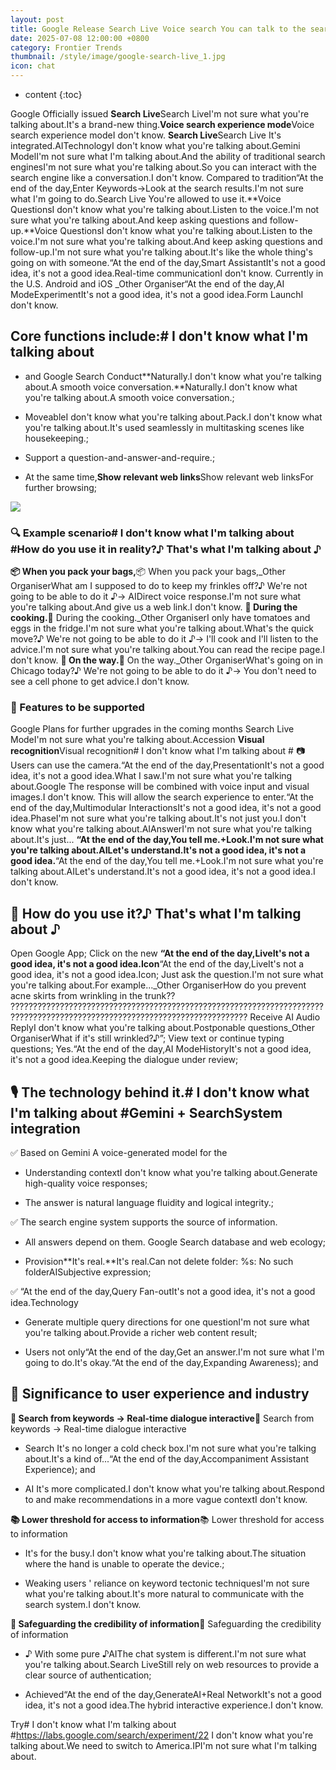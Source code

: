 ```yaml
---
layout: post
title: Google Release Search Live Voice search You can talk to the search engine directly through your voice. Conduct a continuous search.
date: 2025-07-08 12:00:00 +0800
category: Frontier Trends
thumbnail: /style/image/google-search-live_1.jpg
icon: chat
---
```

* content
{:toc}

Google Officially issued **Search Live**Search LiveI'm not sure what you're talking about.It's a brand-new thing.**Voice search experience mode**Voice search experience modeI don't know.
**Search Live**Search Live It's integrated.AITechnologyI don't know what you're talking about.Gemini ModelI'm not sure what I'm talking about.And the ability of traditional search enginesI'm not sure what you're talking about.So you can interact with the search engine like a conversation.I don't know.
Compared to tradition“At the end of the day,Enter Keywords→Look at the search results.I'm not sure what I'm going to do.Search Live You're allowed to use it.**Voice QuestionsI don't know what you're talking about.Listen to the voice.I'm not sure what you're talking about.And keep asking questions and follow-up.**Voice QuestionsI don't know what you're talking about.Listen to the voice.I'm not sure what you're talking about.And keep asking questions and follow-up.I'm not sure what you're talking about.It's like the whole thing's going on with someone.“At the end of the day,Smart AssistantIt's not a good idea, it's not a good idea.Real-time communicationI don't know.
Currently in the U.S. Android and iOS _Other Organiser“At the end of the day,AI ModeExperimentIt's not a good idea, it's not a good idea.Form LaunchI don't know.

## Core functions include:# I don't know what I'm talking about #

- and Google Search Conduct**Naturally.I don't know what you're talking about.A smooth voice conversation.**Naturally.I don't know what you're talking about.A smooth voice conversation.;

- MoveableI don't know what you're talking about.Pack.I don't know what you're talking about.It's used seamlessly in multitasking scenes like housekeeping.;

- Support a question-and-answer-and-require.;

- At the same time,**Show relevant web links**Show relevant web linksFor further browsing;

![](https://assets-v2.circle.so/77qt7jogrlw97j8aqfwy71gndqei)
### 🔍 Example scenario# I don't know what I'm talking about #How do you use it in reality?♪ That's what I'm talking about ♪
**📦 When you pack your bags,**📦 When you pack your bags,_Other OrganiserWhat am I supposed to do to keep my frinkles off?♪ We're not going to be able to do it ♪→ AIDirect voice response.I'm not sure what you're talking about.And give us a web link.I don't know.
**🍳 During the cooking.**🍳 During the cooking._Other OrganiserI only have tomatoes and eggs in the fridge.I'm not sure what you're talking about.What's the quick move?♪ We're not going to be able to do it ♪→ I'll cook and I'll listen to the advice.I'm not sure what you're talking about.You can read the recipe page.I don't know.
**🚗 On the way.**🚗 On the way._Other OrganiserWhat's going on in Chicago today?♪ We're not going to be able to do it ♪→ You don't need to see a cell phone to get advice.I don't know.

### 🔮 Features to be supported
Google Plans for further upgrades in the coming months Search Live ModeI'm not sure what you're talking about.Accession **Visual recognition**Visual recognition# I don't know what I'm talking about #
📷 Users can use the camera.“At the end of the day,PresentationIt's not a good idea, it's not a good idea.What I saw.I'm not sure what you're talking about.Google The response will be combined with voice input and visual images.I don't know.
This will allow the search experience to enter.“At the end of the day,Multimodular InteractionsIt's not a good idea, it's not a good idea.PhaseI'm not sure what you're talking about.It's not just you.I don't know what you're talking about.AIAnswerI'm not sure what you're talking about.It's just... **“At the end of the day,You tell me.+Look.I'm not sure what you're talking about.AILet's understand.It's not a good idea, it's not a good idea.**“At the end of the day,You tell me.+Look.I'm not sure what you're talking about.AILet's understand.It's not a good idea, it's not a good idea.I don't know.

## 📱 How do you use it?♪ That's what I'm talking about ♪
Open Google App;
Click on the new **“At the end of the day,LiveIt's not a good idea, it's not a good idea.Icon**“At the end of the day,LiveIt's not a good idea, it's not a good idea.Icon;
Just ask the question.I'm not sure what you're talking about.For example..._Other OrganiserHow do you prevent acne skirts from wrinkling in the trunk?? ???????????????????????????????????????????????????????????????????????????????????????????????????????????????????????????
Receive AI Audio ReplyI don't know what you're talking about.Postponable questions_Other OrganiserWhat if it's still wrinkled?♪”;
View text or continue typing questions;
Yes.“At the end of the day,AI ModeHistoryIt's not a good idea, it's not a good idea.Keeping the dialogue under review;

## 🎙️ The technology behind it.# I don't know what I'm talking about #Gemini + SearchSystem integration
✅ Based on Gemini A voice-generated model for the

- Understanding contextI don't know what you're talking about.Generate high-quality voice responses;

- The answer is natural language fluidity and logical integrity.;

✅ The search engine system supports the source of information.

- All answers depend on them. Google Search database and web ecology;

- Provision**It's real.**It's real.Can not delete folder: %s: No such folderAISubjective expression;

✅ “At the end of the day,Query Fan-outIt's not a good idea, it's not a good idea.Technology

- Generate multiple query directions for one questionI'm not sure what you're talking about.Provide a richer web content result;

- Users not only“At the end of the day,Get an answer.I'm not sure what I'm going to do.It's okay.“At the end of the day,Expanding Awareness); and

## 🧭 Significance to user experience and industry
**🚀 Search from keywords → Real-time dialogue interactive**🚀 Search from keywords → Real-time dialogue interactive

- Search It's no longer a cold check box.I'm not sure what you're talking about.It's a kind of...“At the end of the day,Accompaniment Assistant Experience); and

- AI It's more complicated.I don't know what you're talking about.Respond to and make recommendations in a more vague contextI don't know.

**📚 Lower threshold for access to information**📚 Lower threshold for access to information

- It's for the busy.I don't know what you're talking about.The situation where the hand is unable to operate the device.;

- Weaking users ' reliance on keyword tectonic techniquesI'm not sure what you're talking about.It's more natural to communicate with the search system.I don't know.

**🧱 Safeguarding the credibility of information**🧱 Safeguarding the credibility of information

- ♪ With some pure ♪AIThe chat system is different.I'm not sure what you're talking about.Search LiveStill rely on web resources to provide a clear source of authentication;

- Achieved“At the end of the day,GenerateAI+Real NetworkIt's not a good idea, it's not a good idea.The hybrid interactive experience.I don't know.

Try# I don't know what I'm talking about #https://labs.google.com/search/experiment/22 I don't know what you're talking about.We need to switch to America.IPI'm not sure what I'm talking about.

